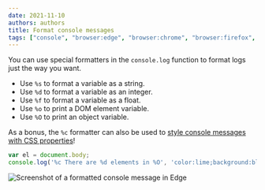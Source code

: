 ```yaml
---
date: 2021-11-10
authors: authors
title: Format console messages
tags: ["console", "browser:edge", "browser:chrome", "browser:firefox", "browser:safari"]
---
```

You can use special formatters in the `console.log` function to format logs just the way you want.

* Use `%s` to format a variable as a string.
* Use `%d` to format a variable as an integer.
* Use `%f` to format a variable as a float.
* Use `%o` to print a DOM element variable.
* Use `%O` to print an object variable.

As a bonus, the `%c` formatter can also be used to [style console messages with CSS properties](/tips/en/style-console-messages)!

```javascript
var el = document.body;
console.log('%c There are %d elements in %O', 'color:lime;background:black;', el.childElementCount, el);
```

![Screenshot of a formatted console message in Edge](/assets/img/format-console-messages.png)

